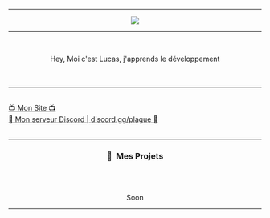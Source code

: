 -----

<p align = "center">
<img src="https://lh3.googleusercontent.com/proxy/L7mGwmJYfeu0NNN8wxZ5gyElMH6OnMN35F8qwcZTV5ReoTnI2TDyn6xUOxdIOuf--yEqa2i4apZ6fXb4YmHRApQdDxGNPGMnjBnWVos0PtM">
</p>

-----
<br>
<p align="center">
  Hey, Moi c'est Lucas, j'apprends le développement
  <br>
  <br>
  <br>

-----

  <br>
  <a href="https://lucasldev.ga">📺 Mon Site 📺</a>
  <br>
  <a href="https://discord.gg/plague/">💬 Mon serveur Discord | discord.gg/plague 💬</a>
  <br>
  <br>
</p>

-----
### <p align="center">🔨 &nbsp;Mes Projets</p>
<br>
<p align="center">
  <br>
  Soon
</p>

-----
